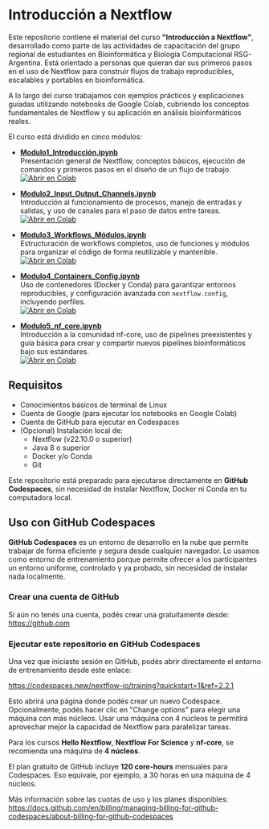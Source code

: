 # Introducción a Nextflow


Este repositorio contiene el material del curso **"Introducción a Nextflow"**, desarrollado como parte de las actividades de capacitación del grupo regional de estudiantes en Bioinformática y Biología Computacional RSG-Argentina. Está orientado a personas que quieran dar sus primeros pasos en el uso de Nextflow para construir flujos de trabajo reproducibles, escalables y portables en bioinformática.

A lo largo del curso trabajamos con ejemplos prácticos y explicaciones guiadas utilizando notebooks de Google Colab, cubriendo los conceptos fundamentales de Nextflow y su aplicación en análisis bioinformáticos reales.

El curso está dividido en cinco módulos:

- **[Modulo1_Introducción.ipynb](Modulo1_Introducción.ipynb)**  
  Presentación general de Nextflow, conceptos básicos, ejecución de comandos y primeros pasos en el diseño de un flujo de trabajo.  
  [![Abrir en Colab](https://colab.research.google.com/assets/colab-badge.svg)](https://colab.research.google.com/github/garciafranciscomartn/nextflow_intro_rsg/blob/main/Modulo1_Introducción.ipynb)

- **[Modulo2_Input_Output_Channels.ipynb](Modulo2_Input_Output_Channels.ipynb)**  
  Introducción al funcionamiento de procesos, manejo de entradas y salidas, y uso de canales para el paso de datos entre tareas.  
  [![Abrir en Colab](https://colab.research.google.com/assets/colab-badge.svg)](https://colab.research.google.com/github/garciafranciscomartn/nextflow_intro_rsg/blob/main/Modulo2_Input_Output_Channels.ipynb)

- **[Modulo3_Workflows_Módulos.ipynb](Modulo3_Workflows_Módulos.ipynb)**  
  Estructuración de workflows completos, uso de funciones y módulos para organizar el código de forma reutilizable y mantenible.  
  [![Abrir en Colab](https://colab.research.google.com/assets/colab-badge.svg)](https://colab.research.google.com/github/garciafranciscomartn/nextflow_intro_rsg/blob/main/Modulo3_Workflows_Módulos.ipynb)

- **[Modulo4_Containers_Config.ipynb](Modulo4_Containers_Config.ipynb)**  
  Uso de contenedores (Docker y Conda) para garantizar entornos reproducibles, y configuración avanzada con `nextflow.config`, incluyendo perfiles.  
  [![Abrir en Colab](https://colab.research.google.com/assets/colab-badge.svg)](https://colab.research.google.com/github/garciafranciscomartn/nextflow_intro_rsg/blob/main/Modulo4_Containers_Config.ipynb)

- **[Modulo5_nf_core.ipynb](Modulo5_nf_core.ipynb)**  
  Introducción a la comunidad nf-core, uso de pipelines preexistentes y guía básica para crear y compartir nuevos pipelines bioinformáticos bajo sus estándares.  
  [![Abrir en Colab](https://colab.research.google.com/assets/colab-badge.svg)](https://colab.research.google.com/github/garciafranciscomartn/nextflow_intro_rsg/blob/main/Modulo5_nf_core.ipynb)

## Requisitos

- Conocimientos básicos de terminal de Linux
- Cuenta de Google (para ejecutar los notebooks en Google Colab)
- Cuenta de GitHub para ejecutar en Codespaces
- (Opcional) Instalación local de:
  - Nextflow (v22.10.0 o superior)
  - Java 8 o superior
  - Docker y/o Conda
  - Git

Este repositorio está preparado para ejecutarse directamente en **GitHub Codespaces**, sin necesidad de instalar Nextflow, Docker ni Conda en tu computadora local.

## Uso con GitHub Codespaces

**GitHub Codespaces** es un entorno de desarrollo en la nube que permite trabajar de forma eficiente y segura desde cualquier navegador. Lo usamos como entorno de entrenamiento porque permite ofrecer a los participantes un entorno uniforme, controlado y ya probado, sin necesidad de instalar nada localmente.

### Crear una cuenta de GitHub

Si aún no tenés una cuenta, podés crear una gratuitamente desde:  
https://github.com

### Ejecutar este repositorio en GitHub Codespaces

Una vez que iniciaste sesión en GitHub, podés abrir directamente el entorno de entrenamiento desde este enlace:

https://codespaces.new/nextflow-io/training?quickstart=1&ref=2.2.1

Esto abrirá una página donde podés crear un nuevo Codespace. Opcionalmente, podés hacer clic en "Change options" para elegir una máquina con más núcleos. Usar una máquina con 4 núcleos te permitirá aprovechar mejor la capacidad de Nextflow para paralelizar tareas.

Para los cursos **Hello Nextflow**, **Nextflow For Science** y **nf-core**, se recomienda una máquina de **4 núcleos**.

El plan gratuito de GitHub incluye **120 core-hours** mensuales para Codespaces. Eso equivale, por ejemplo, a 30 horas en una máquina de 4 núcleos.

Más información sobre las cuotas de uso y los planes disponibles:  
https://docs.github.com/en/billing/managing-billing-for-github-codespaces/about-billing-for-github-codespaces
```

